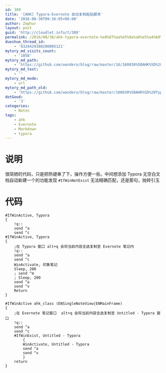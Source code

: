```yaml
---
id: 389
title: '[AHK] Typora-Evernote 自动复制粘贴脚本'
date: '2016-08-30T09:36:05+08:00'
author: Zephur
layout: post
guid: 'http://cloudlet.info/t/389'
permalink: /2016/08/30/ahk-typora-evernote-%e8%87%aa%e5%8a%a8%e5%a4%8d%e5%88%b6%e7%b2%98%e8%b4%b4%e8%84%9a%e6%9c%ac/
duoshuo_thread_id:
    - '6324429388200805121'
mytory_md_visits_count:
    - '1058'
mytory_md_path:
    - 'https://github.com/wandero/blog/raw/master/16/160830%5BAHK%5D%20Typora-Evernote%20%E8%87%AA%E5%8A%A8%E5%A4%8D%E5%88%B6%E7%B2%98%E8%B4%B4%E8%84%9A%E6%9C%AC.md'
mytory_md_text:
    - ''
mytory_md_mode:
    - url
mytory_md_path_old:
    - 'https://github.com/wandero/blog/raw/master/160830%5BAHK%5D%20Typora-Evernote%20%E8%87%AA%E5%8A%A8%E5%A4%8D%E5%88%B6%E7%B2%98%E8%B4%B4%E8%84%9A%E6%9C%AC.md'
dotGood:
    - '3'
categories:
    - Notes
tags:
    - ahk
    - Evernote
    - Markdown
    - typora
---
```


# 说明

很简陋的代码，只是把热键串了下，操作方便一些。中间想添加 Typora 无空白文档自动新建一个的功能发现 `#IfWinNotExist` 无法精确匹配，还是那句，抛砖引玉

<!--more-->

# 代码

```
#IfWinActive, Typora
{
    !q::
    send ^a
    send ^c
#IfWinActive, Typora
{
    ;在 Typora 窗口 alt+q 会将当前内容全选复制至 Evernote 笔记内
    !q::
    send ^a
    send ^c
    WinActivate, 印象笔记
    Sleep, 200
    ; send ^m
    ; Sleep, 200
    send ^a
    send ^v
    Return
}

#IfWinActive ahk_class (ENSingleNoteView|ENMainFrame)
{
    ;在 Evernote 笔记窗口  alt+q 会将当前内容全选复制至 Untitled - Typora 窗口
    !q::
    send ^a
    send ^c
    #IfWinExist, Untitled - Typora
        {
        WinActivate, Untitled - Typora
        send ^a
        send ^v
        }
    return
}
```